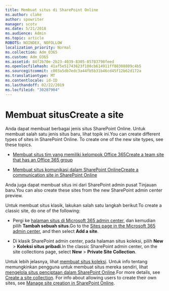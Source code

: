 ```yaml
---
title: Membuat situs di SharePoint Online
ms.author: clake
author: spowriter
manager: scotv
ms.date: 5/21/2018
ms.audience: Admin
ms.topic: article
ROBOTS: NOINDEX, NOFOLLOW
localization_priority: Normal
ms.collection: Adm_O365
ms.custom: Adm_O365
ms.assetid: 84f2b70e-2b23-4039-8305-85783798feed
ms.openlocfilehash: 41af5e51743623f108cb614911ff88308809c4b5
ms.sourcegitcommit: c003a5db7edc3a44fb5b31b46cd45f12b62d172a
ms.translationtype: MT
ms.contentlocale: id-ID
ms.lasthandoff: 02/22/2019
ms.locfileid: "30207904"
---
```

# <a name="create-a-site"></a><span data-ttu-id="56db6-102">Membuat situs</span><span class="sxs-lookup"><span data-stu-id="56db6-102">Create a site</span></span>

<span data-ttu-id="56db6-p101">Anda dapat membuat berbagai jenis situs SharePoint Online. Untuk membuat salah satu jenis situs baru, lihat topik ini.</span><span class="sxs-lookup"><span data-stu-id="56db6-p101">You can create different types of sites in SharePoint Online. To create one of the new site types, see these topics.</span></span>
  
- [<span data-ttu-id="56db6-105">Membuat situs tim yang memiliki kelompok Office 365</span><span class="sxs-lookup"><span data-stu-id="56db6-105">Create a team site that has an Office 365 group</span></span>](https://go.microsoft.com/fwlink/?linkid=866292)
    
- [<span data-ttu-id="56db6-106">Membuat situs komunikasi dalam SharePoint Online</span><span class="sxs-lookup"><span data-stu-id="56db6-106">Create a communication site in SharePoint Online</span></span>](https://go.microsoft.com/fwlink/?linkid=866294)
    
<span data-ttu-id="56db6-107">Anda juga dapat membuat situs ini dari SharePoint admin pusat Tinjauan baru.</span><span class="sxs-lookup"><span data-stu-id="56db6-107">You can also create these sites from the new SharePoint admin center preview.</span></span>
  
<span data-ttu-id="56db6-108">Untuk membuat situs klasik, lakukan salah satu langkah berikut:</span><span class="sxs-lookup"><span data-stu-id="56db6-108">To create a classic site, do one of the following:</span></span>
  
- <span data-ttu-id="56db6-109">Pergi ke [halaman situs di Microsoft 365 admin center](https://portal.office.com/adminportal/home#/SitesList), dan kemudian pilih **Tambah sebuah situs**.</span><span class="sxs-lookup"><span data-stu-id="56db6-109">Go to the [Sites page in the Microsoft 365 admin center](https://portal.office.com/adminportal/home#/SitesList), and then select **Add a site**.</span></span>
    
- <span data-ttu-id="56db6-110">Di klasik SharePoint admin center, pada halaman situs koleksi, pilih **New** \> **Koleksi situs pribadi**.</span><span class="sxs-lookup"><span data-stu-id="56db6-110">In the classic SharePoint admin center, on the site collections page, select **New** \> **Private Site Collection**.</span></span>
    
<span data-ttu-id="56db6-p102">Untuk lebih jelasnya, lihat [membuat situs koleksi](https://go.microsoft.com/fwlink/?linkid=866295). Untuk info tentang memungkinkan pengguna untuk membuat situs mereka sendiri, lihat [mengelola situs penciptaan dalam SharePoint Online](https://go.microsoft.com/fwlink/?linkid=866296).</span><span class="sxs-lookup"><span data-stu-id="56db6-p102">For more details, see [Create a site collection](https://go.microsoft.com/fwlink/?linkid=866295). For info about allowing users to create their own sites, see [Manage site creation in SharePoint Online](https://go.microsoft.com/fwlink/?linkid=866296).</span></span>
  

